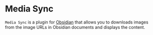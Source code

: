 # Media Sync

`Media Sync` is a plugin for [Obsidian](https://obsidian.md) that allows you to downloads images from the image URLs in Obsidian documents and displays the content.
